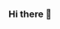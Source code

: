 ### Hi there 👋

<!--
**Tanvi-upadhyay/Tanvi-upadhyay** is a ✨ _special_ ✨ repository because its `README.md` (this file) appears on your GitHub profile.

Here are some ideas to get you started:

- 🔭 I’m currently working on a project with IBM
- 🌱 I’m currently learning C Language Python And SQL
- 👯 I’m looking to collaborate on more basic projects regarding python with data sciences
- 🤔 I’m looking for help with 
- 💬 Ask me about ...
- 📫 How to reach me: connect me on tanviupadhyay68@gmail.com
- 😄 Pronouns: she/Her
- ⚡ Fun fact: I am under 18.
-->
